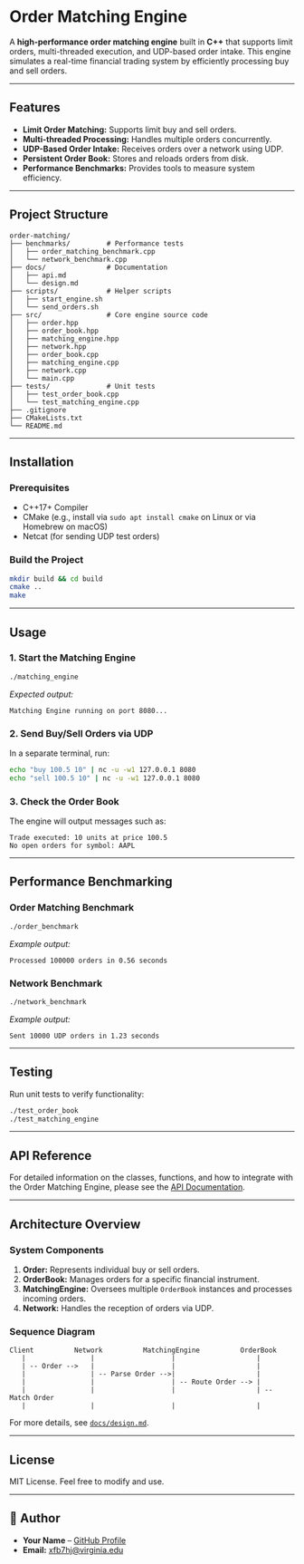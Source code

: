 # Order Matching Engine

A **high-performance order matching engine** built in **C++** that supports limit orders, multi-threaded execution, and UDP-based order intake. This engine simulates a real-time financial trading system by efficiently processing buy and sell orders.

---

## Features
- **Limit Order Matching:** Supports limit buy and sell orders.
- **Multi-threaded Processing:** Handles multiple orders concurrently.
- **UDP-Based Order Intake:** Receives orders over a network using UDP.
- **Persistent Order Book:** Stores and reloads orders from disk.
- **Performance Benchmarks:** Provides tools to measure system efficiency.

---

## Project Structure

```
order-matching/
├── benchmarks/         # Performance tests
│   ├── order_matching_benchmark.cpp
│   └── network_benchmark.cpp
├── docs/               # Documentation
│   ├── api.md
│   └── design.md
├── scripts/            # Helper scripts
│   ├── start_engine.sh
│   └── send_orders.sh
├── src/                # Core engine source code
│   ├── order.hpp
│   ├── order_book.hpp
│   ├── matching_engine.hpp
│   ├── network.hpp
│   ├── order_book.cpp
│   ├── matching_engine.cpp
│   ├── network.cpp
│   └── main.cpp
├── tests/              # Unit tests
│   ├── test_order_book.cpp
│   └── test_matching_engine.cpp
├── .gitignore
├── CMakeLists.txt
└── README.md
```

---

## Installation

### Prerequisites
- C++17+ Compiler
- CMake (e.g., install via `sudo apt install cmake` on Linux or via Homebrew on macOS)
- Netcat (for sending UDP test orders)

### Build the Project
```sh
mkdir build && cd build
cmake ..
make
```

---

## Usage

### 1. Start the Matching Engine
```sh
./matching_engine
```
*Expected output:*
```
Matching Engine running on port 8080...
```

### 2. Send Buy/Sell Orders via UDP
In a separate terminal, run:
```sh
echo "buy 100.5 10" | nc -u -w1 127.0.0.1 8080
echo "sell 100.5 10" | nc -u -w1 127.0.0.1 8080
```

### 3. Check the Order Book
The engine will output messages such as:
```
Trade executed: 10 units at price 100.5
No open orders for symbol: AAPL
```

---

## Performance Benchmarking

### Order Matching Benchmark
```sh
./order_benchmark
```
*Example output:*
```
Processed 100000 orders in 0.56 seconds
```

### Network Benchmark
```sh
./network_benchmark
```
*Example output:*
```
Sent 10000 UDP orders in 1.23 seconds
```

---

## Testing

Run unit tests to verify functionality:
```sh
./test_order_book
./test_matching_engine
```

---

## API Reference

For detailed information on the classes, functions, and how to integrate with the Order Matching Engine, please see the [API Documentation](docs/api.md).

---

## Architecture Overview

### System Components
1. **Order:** Represents individual buy or sell orders.
2. **OrderBook:** Manages orders for a specific financial instrument.
3. **MatchingEngine:** Oversees multiple `OrderBook` instances and processes incoming orders.
4. **Network:** Handles the reception of orders via UDP.

### Sequence Diagram
```plaintext
Client          Network          MatchingEngine          OrderBook
   |                |                   |                    |
   | -- Order -->   |                   |                    |
   |                | -- Parse Order -->|                    |
   |                |                   | -- Route Order --> |
   |                |                   |                    | -- Match Order
   |                |                   |                    |
```
For more details, see [`docs/design.md`](docs/design.md).

---

## License

MIT License. Feel free to modify and use.

---

## 👤 Author
- **Your Name** – [GitHub Profile](https://github.com/ronitbatra)
- **Email:** xfb7hj@virginia.edu

